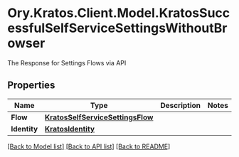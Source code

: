 # Ory.Kratos.Client.Model.KratosSuccessfulSelfServiceSettingsWithoutBrowser
The Response for Settings Flows via API

## Properties

Name | Type | Description | Notes
------------ | ------------- | ------------- | -------------
**Flow** | [**KratosSelfServiceSettingsFlow**](KratosSelfServiceSettingsFlow.md) |  | 
**Identity** | [**KratosIdentity**](KratosIdentity.md) |  | 

[[Back to Model list]](../README.md#documentation-for-models) [[Back to API list]](../README.md#documentation-for-api-endpoints) [[Back to README]](../README.md)

